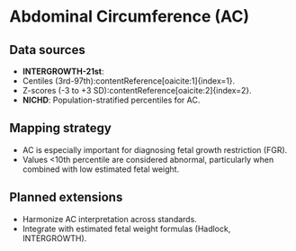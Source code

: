# Abdominal Circumference (AC)

## Data sources
- **INTERGROWTH-21st**:  
 - Centiles (3rd-97th):contentReference[oaicite:1]{index=1}.  
 - Z-scores (-3 to +3 SD):contentReference[oaicite:2]{index=2}.  
- **NICHD**: Population-stratified percentiles for AC.  

## Mapping strategy
- AC is especially important for diagnosing fetal growth restriction (FGR).  
- Values <10th percentile are considered abnormal, particularly when combined with low estimated fetal weight.  

## Planned extensions
- Harmonize AC interpretation across standards.  
- Integrate with estimated fetal weight formulas (Hadlock, INTERGROWTH).  